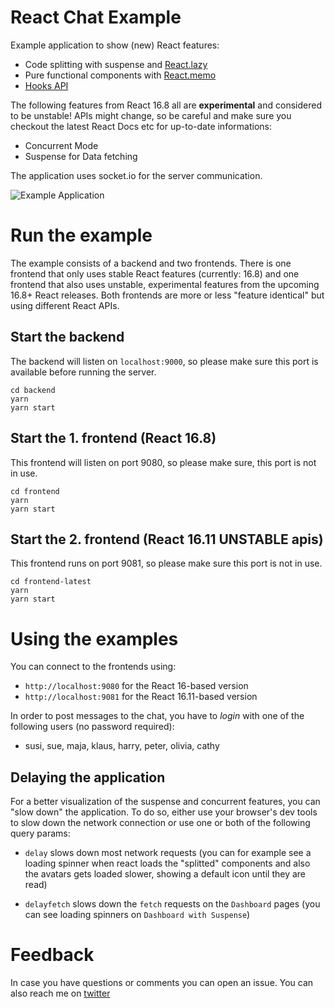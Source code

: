 # React Chat Example

Example application to show (new) React features:

- Code splitting with suspense and [React.lazy](https://reactjs.org/docs/code-splitting.html#reactlazy)
- Pure functional components with [React.memo](https://reactjs.org/docs/react-api.html#reactmemo)
- [Hooks API](https://reactjs.org/docs/hooks-intro.html)

The following features from React 16.8 all are **experimental** and considered to be unstable! APIs might change, so be careful and make sure you checkout the latest React Docs etc for up-to-date informations:

- Concurrent Mode
- Suspense for Data fetching

The application uses socket.io for the server communication.

![Example Application](react-chat-app.gif)

# Run the example

The example consists of a backend and two frontends. There is one frontend that only uses stable React features (currently: 16.8) and one frontend that also uses unstable, experimental features from the upcoming 16.8+ React releases. Both frontends are more or less "feature identical" but using different React APIs.

## Start the backend

The backend will listen on `localhost:9000`, so please make sure this port is available before running the server.

```
cd backend
yarn
yarn start
```

## Start the 1. frontend (React 16.8)

This frontend will listen on port 9080, so please make sure, this port is not in use.

```
cd frontend
yarn
yarn start
```

## Start the 2. frontend (React 16.11 UNSTABLE apis)

This frontend runs on port 9081, so please make sure this port is not in use.

```
cd frontend-latest
yarn
yarn start
```

# Using the examples

You can connect to the frontends using:

- `http://localhost:9080` for the React 16-based version
- `http://localhost:9081` for the React 16.11-based version

In order to post messages to the chat, you have to _login_ with one of the following users (no password required):

- susi, sue, maja, klaus, harry, peter, olivia, cathy

## Delaying the application

For a better visualization of the suspense and concurrent features, you can "slow down" the application. To do so, either use your browser's dev tools to slow down the network connection or use one or both of the following query params:

- `delay` slows down most network requests (you can for example see a loading spinner when react loads the "splitted" components and also the avatars gets loaded slower, showing a default icon until they are read)

- `delayfetch` slows down the `fetch` requests on the `Dashboard` pages (you can see loading spinners on `Dashboard with Suspense`)

# Feedback

In case you have questions or comments you can open an issue. You can also reach me on [twitter](https://twitter.com/nilshartmann)
